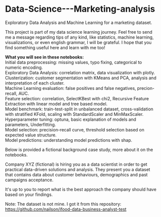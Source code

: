 # Data-Science---Marketing-analysis
Exploratory Data Analysis and Machine Learning for a marketing dataset.

This project is part of my data science learning journey. Feel free to send me a message regarding tips of any kind, like statistics, machine learning, visualizations, or even english grammar, I will be grateful. I hope that you find something useful here and learn with me too!

**What you will see in these notebooks:**  
Initial data preprocessing: missing values, typo fixing, categorical to numeric encoding.  
Exploratory Data Analysis: correlation matrix, data visualization with plotly.  
Clusterization: customer segmentation with KMeans and PCA, analysis and interpretation of each cluster.  
Machine Learning evaluation: false positives and false negatives, precion-recall, AUC.  
Feature selection: correlation, SelectKBest with chi2, Recursive Feature Extraction with linear model and tree based model.  
Model benchmark: train-test-split in unbalanced dataset, cross-validation with stratified KFold, scaling with StandardScaler and MinMaxScaler.    
Hyperparameter tuning: optuna, basic explanation of models and parameters, Underfitting.  
Model selection: precision-recall curve, threshold selection based on expected value structure.  
Model predictions: understanding model predictions with shap.  
 
Below is provided a fictional background case study, more about it on the notebooks.

Company XYZ (fictional) is hiring you as a data scientist in order to get practical data-driven solutions and analysis. They present you a dataset that contains data about customer behaviours, demographics and past campaigns acceptance.

It's up to you to report what is the best approach the company should have based on your findings.

Note: The dataset is not mine. I got it from this repository: https://github.com/nailson/ifood-data-business-analyst-test
